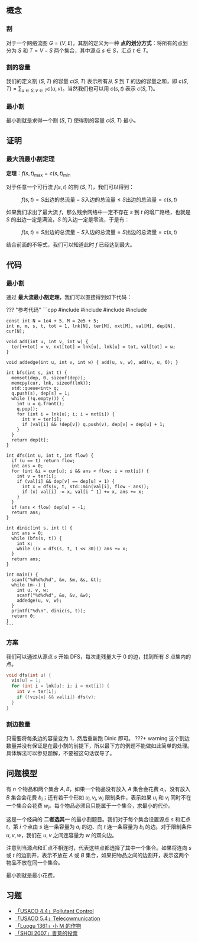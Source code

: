 ## 概念

### 割

对于一个网络流图 $G=(V,E)$，其割的定义为一种 **点的划分方式**：将所有的点划分为 $S$ 和 $T=V-S$ 两个集合，其中源点 $s\in S$，汇点 $t\in T$。

### 割的容量

我们的定义割 $(S,T)$ 的容量 $c(S,T)$ 表示所有从 $S$ 到 $T$ 的边的容量之和，即 $c(S,T)=\sum_{u\in S,v\in T}c(u,v)$。当然我们也可以用 $c(s,t)$ 表示 $c(S,T)$。

### 最小割

最小割就是求得一个割 $(S,T)$ 使得割的容量 $c(S,T)$ 最小。

## 证明

### 最大流最小割定理

**定理**：$f(s,t)_{\max}=c(s,t)_{\min}$

对于任意一个可行流 $f(s,t)$ 的割 $(S,T)$，我们可以得到：

$$
f(s,t)=S\text{出边的总流量}-S\text{入边的总流量}\le S\text{出边的总流量}=c(s,t)
$$

如果我们求出了最大流 $f$，那么残余网络中一定不存在 $s$ 到 $t$ 的增广路经，也就是 $S$ 的出边一定是满流，$S$ 的入边一定是零流，于是有：

$$
f(s,t)=S\text{出边的总流量}-S\text{入边的总流量}=S\text{出边的总流量}=c(s,t)
$$

结合前面的不等式，我们可以知道此时 $f$ 已经达到最大。

## 代码

### 最小割

通过 **最大流最小割定理**，我们可以直接得到如下代码：

??? "参考代码"
    ```cpp
    #include <algorithm>
    #include <cstdio>
    #include <cstring>
    #include <queue>
    
    const int N = 1e4 + 5, M = 2e5 + 5;
    int n, m, s, t, tot = 1, lnk[N], ter[M], nxt[M], val[M], dep[N], cur[N];
    
    void add(int u, int v, int w) {
      ter[++tot] = v, nxt[tot] = lnk[u], lnk[u] = tot, val[tot] = w;
    }
    
    void addedge(int u, int v, int w) { add(u, v, w), add(v, u, 0); }
    
    int bfs(int s, int t) {
      memset(dep, 0, sizeof(dep));
      memcpy(cur, lnk, sizeof(lnk));
      std::queue<int> q;
      q.push(s), dep[s] = 1;
      while (!q.empty()) {
        int u = q.front();
        q.pop();
        for (int i = lnk[u]; i; i = nxt[i]) {
          int v = ter[i];
          if (val[i] && !dep[v]) q.push(v), dep[v] = dep[u] + 1;
        }
      }
      return dep[t];
    }
    
    int dfs(int u, int t, int flow) {
      if (u == t) return flow;
      int ans = 0;
      for (int &i = cur[u]; i && ans < flow; i = nxt[i]) {
        int v = ter[i];
        if (val[i] && dep[v] == dep[u] + 1) {
          int x = dfs(v, t, std::min(val[i], flow - ans));
          if (x) val[i] -= x, val[i ^ 1] += x, ans += x;
        }
      }
      if (ans < flow) dep[u] = -1;
      return ans;
    }
    
    int dinic(int s, int t) {
      int ans = 0;
      while (bfs(s, t)) {
        int x;
        while ((x = dfs(s, t, 1 << 30))) ans += x;
      }
      return ans;
    }
    
    int main() {
      scanf("%d%d%d%d", &n, &m, &s, &t);
      while (m--) {
        int u, v, w;
        scanf("%d%d%d", &u, &v, &w);
        addedge(u, v, w);
      }
      printf("%d\n", dinic(s, t));
      return 0;
    }
    ```

### 方案

我们可以通过从源点 $s$ 开始 DFS，每次走残量大于 $0$ 的边，找到所有 $S$ 点集内的点。

```cpp
void dfs(int u) {
  vis[u] = 1;
  for (int i = lnk[u]; i; i = nxt[i]) {
    int v = ter[i];
    if (!vis[v] && val[i]) dfs(v);
  }
}
```

### 割边数量

只需要将每条边的容量变为 $1$，然后重新跑 Dinic 即可。
???+ warning
    这个割边数量并没有保证是在最小割的前提下，所以最下方的例题不能做如此简单的处理。具体解法可以参见题解，不要被这句话误导了。

## 问题模型

有 $n$ 个物品和两个集合 $A,B$，如果一个物品没有放入 $A$ 集合会花费 $a_i$，没有放入 $B$ 集合会花费 $b_i$；还有若干个形如 $u_i,v_i,w_i$ 限制条件，表示如果 $u_i$ 和 $v_i$ 同时不在一个集合会花费 $w_i$。每个物品必须且只能属于一个集合，求最小的代价。

这是一个经典的 **二者选其一** 的最小割题目。我们对于每个集合设置源点 $s$ 和汇点 $t$，第 $i$ 个点由 $s$ 连一条容量为 $a_i$ 的边、向 $t$ 连一条容量为 $b_i$ 的边。对于限制条件 $u,v,w$，我们在 $u,v$ 之间连容量为 $w$ 的双向边。

注意到当源点和汇点不相连时，代表这些点都选择了其中一个集合。如果将连向 $s$ 或 $t$ 的边割开，表示不放在 $A$ 或 $B$ 集合，如果把物品之间的边割开，表示这两个物品不放在同一个集合。

最小割就是最小花费。

## 习题

- [「USACO 4.4」Pollutant Control](https://www.luogu.com.cn/problem/P1344)
- [「USACO 5.4」Telecowmunication](https://www.luogu.com.cn/problem/P1345)
- [「Luogu 1361」小 M 的作物](https://www.luogu.com.cn/problem/P1361)
- [「SHOI 2007」善意的投票](https://www.luogu.com.cn/problem/P2057)
